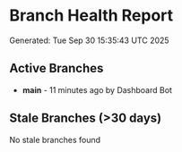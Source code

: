 # Branch Health Report
Generated: Tue Sep 30 15:35:43 UTC 2025

## Active Branches
- **main** - 11 minutes ago by Dashboard Bot

## Stale Branches (>30 days)
No stale branches found
